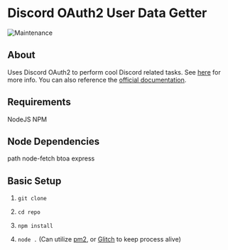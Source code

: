 # Discord OAuth2 User Data Getter
![Maintenance](https://img.shields.io/maintenance/no/2020)

## About
Uses Discord OAuth2 to perform cool Discord related tasks. See [here](https://discordjs.guide/oauth2/) for more info. You can also reference the [official documentation](https://discord.com/developers/docs/topics/oauth2).

## Requirements
NodeJS
NPM

## Node Dependencies 
path
node-fetch
btoa
express


## Basic Setup
1. `git clone`

2. `cd repo`

3. `npm install`

4. `node .` (Can utilize [pm2](https://pm2.keymetrics.io/), or [Glitch](https://glitch.com/) to keep process alive)
